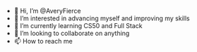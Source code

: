 - 👋 Hi, I’m @AveryFierce
- 👀 I’m interested in advancing myself and improving my skills
- 🌱 I’m currently learning CS50 and Full Stack
- 💞️ I’m looking to collaborate on anything
- 📫 How to reach me 

<!---
AveryFierce/AveryFierce is a ✨ special ✨ repository because its `README.md` (this file) appears on your GitHub profile.
You can click the Preview link to take a look at your changes.
--->
